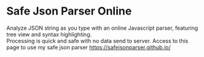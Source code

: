 # Safe Json Parser Online
Analyze JSON string as you type with an online Javascript parser, featuring tree view and syntax highlighting. <br>
Processing is quick and safe with no data send to server.
Access to this page to use my safe json parser
https://safejsonparser.github.io/
